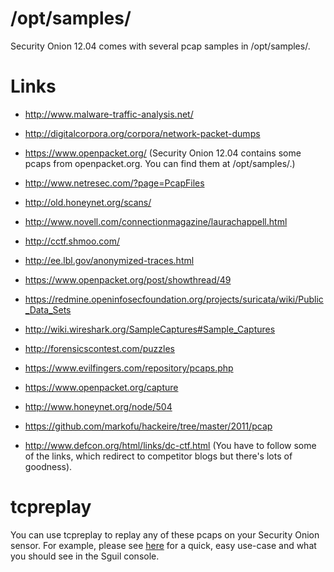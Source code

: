 # /opt/samples/ #

Security Onion 12.04 comes with several pcap samples in /opt/samples/.

# Links #

  * http://www.malware-traffic-analysis.net/

  * http://digitalcorpora.org/corpora/network-packet-dumps

  * https://www.openpacket.org/ (Security Onion 12.04 contains some pcaps from openpacket.org.  You can find them at /opt/samples/.)

  * http://www.netresec.com/?page=PcapFiles

  * http://old.honeynet.org/scans/

  * http://www.novell.com/connectionmagazine/laurachappell.html

  * http://cctf.shmoo.com/

  * http://ee.lbl.gov/anonymized-traces.html

  * https://www.openpacket.org/post/showthread/49

  * https://redmine.openinfosecfoundation.org/projects/suricata/wiki/Public_Data_Sets

  * http://wiki.wireshark.org/SampleCaptures#Sample_Captures

  * http://forensicscontest.com/puzzles

  * https://www.evilfingers.com/repository/pcaps.php

  * https://www.openpacket.org/capture

  * http://www.honeynet.org/node/504

  * https://github.com/markofu/hackeire/tree/master/2011/pcap

  * http://www.defcon.org/html/links/dc-ctf.html  (You have to follow some of the links, which redirect to competitor blogs but there's lots of goodness).

# tcpreplay #
You can use tcpreplay to replay any of these pcaps on your Security Onion sensor.  For example, please see
[here](http://blog.securityonion.net/2011/01/introduction-to-sguil-and-squert-part-3.html) for a quick, easy use-case and what you should see in the Sguil console.